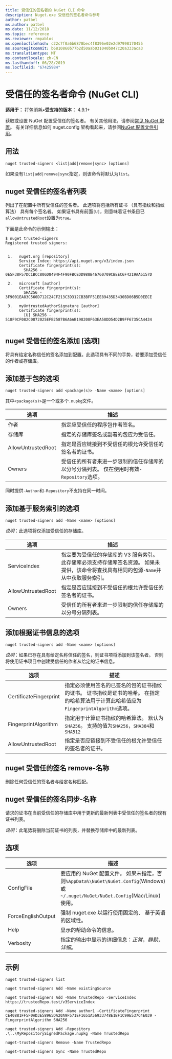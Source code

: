 ```yaml
---
title: 受信任的签名者的 NuGet CLI 命令
description: Nuget.exe 受信任的签名者命令参考
author: patbel
ms.author: patbel
ms.date: 11/12/2018
ms.topic: reference
ms.reviewer: rmpablos
ms.openlocfilehash: c22c7f0a6b6878bec4f8396e02e2d97998170455
ms.sourcegitcommit: b6810860b77b2d50aab031040b047c20a333aca3
ms.translationtype: MT
ms.contentlocale: zh-CN
ms.lasthandoff: 06/28/2019
ms.locfileid: "67425984"
---
```

# <a name="trusted-signers-command-nuget-cli"></a>受信任的签名者命令 (NuGet CLI)

**适用于：** 打包消耗&bullet;**受支持的版本：** 4.9.1+

获取或设置 NuGet 配置受信任的签名者。 有关其他用法，请参阅[常见 NuGet 配置](../consume-packages/configuring-nuget-behavior.md)。 有关详细信息如何 nuget.config 架构看起来，请参阅[NuGet 配置文件引用](../reference/nuget-config-file.md)。

## <a name="usage"></a>用法

```cli
nuget trusted-signers <list|add|remove|sync> [options]
```

如果没有`list|add|remove|sync`指定，则该命令将默认为`list`。

## <a name="nuget-trusted-signers-list"></a>nuget 受信任的签名者列表

列出了在配置中所有受信任的签名者。 此选项将包括所有证书 （具有指纹和指纹算法） 具有每个签名者。 如果证书具有前面`[U]`，则意味着证书条目已`allowUntrustedRoot`设置为`true`。

下面是此命令的示例输出：

```cli
$ nuget trusted-signers
Registered trusted signers:


 1.   nuget.org [repository]
      Service Index: https://api.nuget.org/v3/index.json
      Certificate fingerprint(s):
        SHA256 - 0E5F38F57DC1BCC806D8494F4F90FBCEDD988B46760709CBEEC6F4219AA6157D

 2.   microsoft [author]
      Certificate fingerprint(s):
        SHA256 - 3F9001EA83C560D712C24CF213C3D312CB3BFF51EE89435D3430BD06B5D0EECE

 3.   myUntrustedAuthorSignature [author]
      Certificate fingerprint(s):
        [U] SHA256 - 518F9CF082C0872025EFB2587B6A6AB198208F63EA58DD54D2B9FF6735CA4434
        
```

## <a name="nuget-trusted-signers-add-options"></a>nuget 受信任的签名添加 [选项]

将具有给定名称信任的签名添加到配置。此选项具有不同的手势，若要添加受信任的作者或存储库。

## <a name="options-for-add-based-on-a-package"></a>添加基于包的选项

```cli
nuget trusted-signers add <package(s)> -Name <name> [options]
```

其中`<package(s)>`是一个或多个`.nupkg`文件。

| 选项 | 描述 |
| --- | --- |
| 作者 | 指定应受信任的程序包作者签名。 |
| 存储库 | 指定的存储库签名或副署的包应为受信任。 |
| AllowUntrustedRoot | 指定是否应链接到不受信任的根允许受信任的签名者的证书。 |
| Owners | 受信任的所有者来进一步限制的信任存储库的以分号分隔列表。 仅在使用时有效`-Repository`选项。 |

同时提供`-Author`和`-Repository`不支持在同一时间。

## <a name="options-for-add-based-on-a-service-index"></a>添加基于服务索引的选项

```cli
nuget trusted-signers add -Name <name> [options]
```

_说明_：此选项将仅添加受信任的存储库。 

| 选项 | 描述 |
| --- | --- |
| ServiceIndex | 指定要为受信任的存储库的 V3 服务索引。 此存储库必须支持存储库签名资源。 如果未提供，该命令将查找具有相同的包源`-Name`并从中获取服务索引。 |
| AllowUntrustedRoot | 指定是否应链接到不受信任的根允许受信任的签名者的证书。 |
| Owners | 受信任的所有者来进一步限制的信任存储库的以分号分隔列表。 |

## <a name="options-for-add-based-on-the-certificate-information"></a>添加根据证书信息的选项

```cli
nuget trusted-signers add -Name <name> [options]
```

_说明_：如果已存在具有给定名称信任的签名，则证书项将添加到该签名者。 否则将使用证书项目中创建受信任的作者从给定的证书信息。

| 选项 | 描述 |
| --- | --- |
| CertificateFingerprint | 指定必须使用签名的已签名的包的证书指纹的证书。 证书指纹是证书的哈希。 在指定的哈希算法用于计算此哈希值应为`FingerprintAlgorithm`选项。 |
| FingerprintAlgorithm | 指定用于计算证书指纹的哈希算法。 默认为 `SHA256`。 支持的值为`SHA256`，`SHA384`和 `SHA512` |
| AllowUntrustedRoot | 指定是否应链接到不受信任的根允许受信任的签名者的证书。 |

## <a name="nuget-trusted-signers-remove--name-name"></a>nuget 受信任的签名 remove-名称 <name>

删除任何受信任的签名者与给定名称匹配。

## <a name="nuget-trusted-signers-sync--name-name"></a>nuget 受信任的签名同步-名称 <name>

请求的证书在当前受信任的存储库中用于更新的最新列表中受信任的签名者的现有证书列表。

_说明_：此笔势将删除当前证书的列表，并替换存储库中的最新列表。

## <a name="options"></a>选项

| 选项 | 描述 |
| --- | --- |
| ConfigFile | 要应用的 NuGet 配置文件。 如果未指定，否则`%AppData%\NuGet\NuGet.Config`(Windows) 或`~/.nuget/NuGet/NuGet.Config`(Mac/Linux) 使用。|
| ForceEnglishOutput | 强制 nuget.exe 以运行使用固定的、 基于英语的区域性。 |
| Help | 显示的帮助命令的信息。 |
| Verbosity | 指定的输出中显示的详细信息：*正常*，*静默*，*详细*。 |

## <a name="examples"></a>示例

```cli
nuget trusted-signers list

nuget trusted-signers Add -Name existingSource

nuget trusted-signers Add -Name trustedRepo -ServiceIndex https://trustedRepo.test/v3ServiceIndex

nuget trusted-signers Add -Name author1 -CertificateFingerprint CE40881FF5F0AD3E58965DA20A9F571EF1651A56933748E1BF1C99E537C4E039 -FingerprintAlgorithm SHA256

nuget trusted-signers Add -Repository .\..\MyRepositorySignedPackage.nupkg -Name TrustedRepo

nuget-trusted-signers Remove -Name TrustedRepo

nuget-trusted-signers Sync -Name TrustedRepo
```
